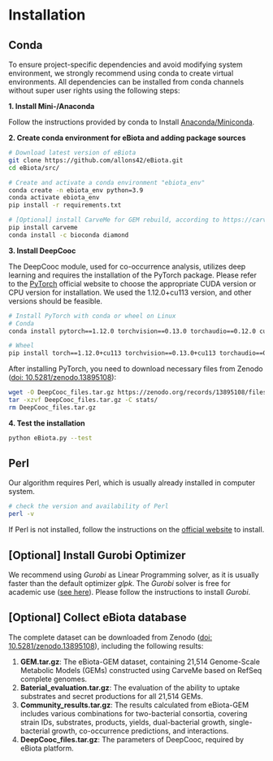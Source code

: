 # Installation

## **Conda**

To ensure project-specific dependencies and avoid modifying system environment, we strongly recommend using conda to create virtual environments. All dependencies can be installed from conda channels without super user rights using the following steps:

**1. Install Mini-/Anaconda**

Follow the instructions provided by conda to Install [Anaconda/Miniconda](https://conda.io/projects/conda/en/latest/user-guide/install/index.html).

**2. Create conda environment for eBiota and adding package sources**

```bash
# Download latest version of eBiota
git clone https://github.com/allons42/eBiota.git
cd eBiota/src/

# Create and activate a conda environment "ebiota_env"
conda create -n ebiota_env python=3.9
conda activate ebiota_env
pip install -r requirements.txt

# [Optional] install CarveMe for GEM rebuild, according to https://carveme.readthedocs.io/
pip install carveme
conda install -c bioconda diamond
```

**3. Install DeepCooc**

The DeepCooc module, used for co-occurrence analysis, utilizes deep learning and requires the installation of the PyTorch package. Please refer to the [PyTorch](https://pytorch.org/get-started/locally/) official website to choose the appropriate CUDA version or CPU version for installation. We used the 1.12.0+cu113 version, and other versions should be feasible.

```bash
# Install PyTorch with conda or wheel on Linux
# Conda
conda install pytorch==1.12.0 torchvision==0.13.0 torchaudio==0.12.0 cudatoolkit=11.3 -c pytorch

# Wheel
pip install torch==1.12.0+cu113 torchvision==0.13.0+cu113 torchaudio==0.12.0 --extra-index-url https://download.pytorch.org/whl/cu113
```

After installing PyTorch, you need to download necessary files from Zenodo ([doi: 10.5281/zenodo.13895108](https://doi.org/10.5281/zenodo.13895108)):

```bash
wget -O DeepCooc_files.tar.gz https://zenodo.org/records/13895108/files/DeepCooc_files.tar.gz?download=1
tar -xzvf DeepCooc_files.tar.gz -C stats/
rm DeepCooc_files.tar.gz
```

**4. Test the installation**

```bash
python eBiota.py --test
```

## Perl

Our algorithm requires Perl, which is usually already installed in computer system.

```bash
# check the version and availability of Perl
perl -v
```

If Perl is not installed, follow the instructions on the [official website](https://www.perl.org/get.html) to install.

## **[Optional] Install Gurobi Optimizer**

We recommend using *Gurobi* as Linear Programming solver, as it is usually faster than the default optimizer *glpk*. The *Gurobi* solver is free for academic use ([see here](https://www.gurobi.com/features/academic-named-user-license/)). Please follow the instructions to install *Gurobi*.

## [Optional] Collect eBiota database

The complete dataset can be downloaded from Zenodo ([doi: 10.5281/zenodo.13895108](https://doi.org/10.5281/zenodo.13895108)), including the following results:

1. **GEM.tar.gz**: The eBiota-GEM dataset, containing 21,514 Genome-Scale Metabolic Models (GEMs) constructed using CarveMe based on RefSeq complete genomes.
2. **Baterial_evaluation.tar.gz**: The evaluation of the ability to uptake substrates and secret productions for all 21,514 GEMs.
3. **Community_results.tar.gz**: The results calculated from eBiota-GEM includes various combinations for two-bacterial consortia, covering strain IDs, substrates, products, yields, dual-bacterial growth, single-bacterial growth, co-occurrence predictions, and interactions.
4. **DeepCooc_files.tar.gz**: The parameters of DeepCooc, required by eBiota platform.
